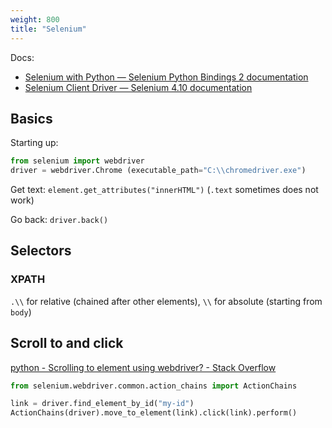 ```yaml
---
weight: 800
title: "Selenium"
---
```


Docs:

- [Selenium with Python — Selenium Python Bindings 2 documentation](https://selenium-python.readthedocs.io/index.html)
- [Selenium Client Driver — Selenium 4.10 documentation](https://www.selenium.dev/selenium/docs/api/py/index.html)

## Basics

Starting up:

```python
from selenium import webdriver
driver = webdriver.Chrome (executable_path="C:\\chromedriver.exe")
```


Get text: `element.get_attributes("innerHTML")` (`.text` sometimes does not work)

Go back: `driver.back()`


## Selectors

### XPATH

`.\\` for relative \(chained after other elements\), `\\` for absolute \(starting from `body`\)


## Scroll to and click

[python - Scrolling to element using webdriver? - Stack Overflow](https://stackoverflow.com/a/41744403/10668706)

```python
from selenium.webdriver.common.action_chains import ActionChains

link = driver.find_element_by_id("my-id")
ActionChains(driver).move_to_element(link).click(link).perform()
```
